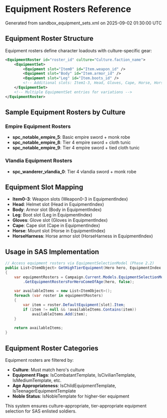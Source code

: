 # Equipment Rosters Reference

Generated from sandbox_equipment_sets.xml on 2025-09-02 01:30:00 UTC

## Equipment Roster Structure

Equipment rosters define character loadouts with culture-specific gear:

```xml
<EquipmentRoster id="roster_id" culture="Culture.faction_name">
    <EquipmentSet>
        <Equipment slot="Item0" id="Item.weapon_id" />
        <Equipment slot="Body" id="Item.armor_id" />
        <Equipment slot="Leg" id="Item.boots_id" />
        <!-- Additional slots: Item1-3, Head, Gloves, Cape, Horse, HorseHarness -->
    </EquipmentSet>
    <!-- Multiple EquipmentSet entries for variations -->
</EquipmentRoster>
```

## Sample Equipment Rosters by Culture

### Empire Equipment Rosters
- **spc_notable_empire_5**: Basic empire sword + monk robe
- **spc_notable_empire_8**: Tier 4 empire sword + cloth tunic
- **spc_notable_empire_9**: Tier 4 empire sword + tied cloth tunic

### Vlandia Equipment Rosters  
- **spc_wanderer_vlandia_0**: Tier 4 vlandia sword + monk robe

## Equipment Slot Mapping

- **Item0-3**: Weapon slots (Weapon0-3 in EquipmentIndex)
- **Head**: Helmet slot (Head in EquipmentIndex)
- **Body**: Armor slot (Body in EquipmentIndex)
- **Leg**: Boot slot (Leg in EquipmentIndex)
- **Gloves**: Glove slot (Gloves in EquipmentIndex)
- **Cape**: Cape slot (Cape in EquipmentIndex)
- **Horse**: Mount slot (Horse in EquipmentIndex)
- **HorseHarness**: Horse armor slot (HorseHarness in EquipmentIndex)

## Usage in SAS Implementation

```csharp
// Access equipment rosters via EquipmentSelectionModel (Phase 2.2)
public List<ItemObject> GetHighTierEquipment(Hero hero, EquipmentIndex slot)
{
    var equipmentRosters = Campaign.Current.Models.EquipmentSelectionModel
        .GetEquipmentRostersForHeroComeOfAge(hero, false);
        
    var availableItems = new List<ItemObject>();
    foreach (var roster in equipmentRosters)
    {
        var item = roster.DefaultEquipment[slot].Item;
        if (item != null && !availableItems.Contains(item))
            availableItems.Add(item);
    }
    
    return availableItems;
}
```

## Equipment Roster Categories

Equipment rosters are filtered by:
- **Culture**: Must match hero's culture
- **Equipment Flags**: IsCombatantTemplate, IsCivilianTemplate, IsMediumTemplate, etc.
- **Age Appropriateness**: IsChildEquipmentTemplate, IsTeenagerEquipmentTemplate
- **Noble Status**: IsNobleTemplate for higher-tier equipment

This system ensures culture-appropriate, tier-appropriate equipment selection for SAS enlisted soldiers.
